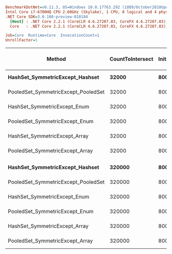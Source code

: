 ``` ini

BenchmarkDotNet=v0.11.3, OS=Windows 10.0.17763.292 (1809/October2018Update/Redstone5)
Intel Core i7-6700HQ CPU 2.60GHz (Skylake), 1 CPU, 8 logical and 4 physical cores
.NET Core SDK=3.0.100-preview-010184
  [Host] : .NET Core 2.2.1 (CoreCLR 4.6.27207.03, CoreFX 4.6.27207.03), 64bit RyuJIT
  Core   : .NET Core 2.2.1 (CoreCLR 4.6.27207.03, CoreFX 4.6.27207.03), 64bit RyuJIT

Job=Core  Runtime=Core  InvocationCount=1  
UnrollFactor=1  

```
|                              Method | CountToIntersect | InitialSetSize |        Mean |     Error |    StdDev |      Median | Ratio | RatioSD | Gen 0/1k Op | Gen 1/1k Op | Gen 2/1k Op | Allocated Memory/Op |
|------------------------------------ |----------------- |--------------- |------------:|----------:|----------:|------------:|------:|--------:|------------:|------------:|------------:|--------------------:|
|     **HashSet_SymmetricExcept_Hashset** |            **32000** |        **8000000** |  **1,270.3 us** |  **20.89 us** |  **16.31 us** |  **1,278.2 us** |  **1.00** |    **0.00** |           **-** |           **-** |           **-** |                   **-** |
| PooledSet_SymmetricExcept_PooledSet |            32000 |        8000000 |    904.3 us |  17.98 us |  47.69 us |    881.4 us |  0.76 |    0.02 |           - |           - |           - |                   - |
|        HashSet_SymmetricExcept_Enum |            32000 |        8000000 |  3,295.2 us |  64.41 us | 111.10 us |  3,270.3 us |  2.67 |    0.08 |           - |           - |           - |             25176 B |
|      PooledSet_SymmetricExcept_Enum |            32000 |        8000000 |  2,411.4 us |  47.76 us |  96.48 us |  2,372.1 us |  1.94 |    0.08 |           - |           - |           - |             25096 B |
|       HashSet_SymmetricExcept_Array |            32000 |        8000000 |  3,283.4 us |  41.28 us |  32.23 us |  3,281.0 us |  2.59 |    0.05 |           - |           - |           - |             25168 B |
|     PooledSet_SymmetricExcept_Array |            32000 |        8000000 |  2,263.2 us |  45.08 us |  92.08 us |  2,205.7 us |  1.87 |    0.06 |           - |           - |           - |             25056 B |
|                                     |                  |                |             |           |           |             |       |         |             |             |             |                     |
|     **HashSet_SymmetricExcept_Hashset** |           **320000** |        **8000000** |  **3,325.9 us** |  **28.45 us** |  **23.75 us** |  **3,325.7 us** |  **1.00** |    **0.00** |           **-** |           **-** |           **-** |                   **-** |
| PooledSet_SymmetricExcept_PooledSet |           320000 |        8000000 |  2,914.1 us |  61.12 us | 165.23 us |  2,842.7 us |  0.94 |    0.03 |           - |           - |           - |                   - |
|        HashSet_SymmetricExcept_Enum |           320000 |        8000000 | 16,536.6 us | 387.88 us | 362.82 us | 16,394.5 us |  4.98 |    0.11 |           - |           - |           - |             25176 B |
|      PooledSet_SymmetricExcept_Enum |           320000 |        8000000 | 14,861.3 us | 144.53 us | 120.69 us | 14,891.7 us |  4.47 |    0.05 |           - |           - |           - |             25096 B |
|       HashSet_SymmetricExcept_Array |           320000 |        8000000 | 16,765.2 us | 122.73 us | 114.80 us | 16,730.8 us |  5.04 |    0.05 |           - |           - |           - |             25168 B |
|     PooledSet_SymmetricExcept_Array |           320000 |        8000000 | 14,444.8 us |  76.79 us |  68.07 us | 14,470.2 us |  4.34 |    0.04 |           - |           - |           - |             25056 B |
